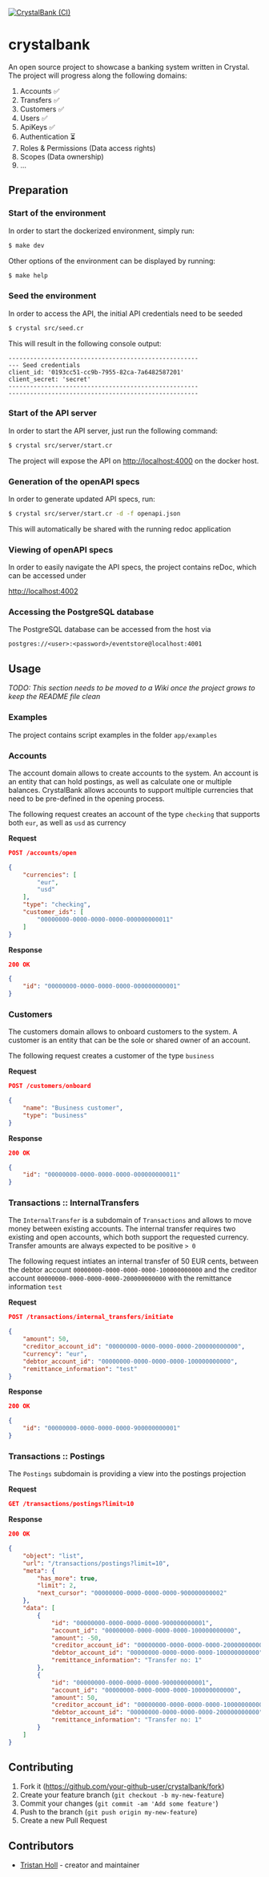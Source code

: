 [![CrystalBank (CI)](https://github.com/Crystal-Bank/crystalbank/actions/workflows/ci.yml/badge.svg)](https://github.com/Crystal-Bank/crystalbank/actions/workflows/ci.yml)

# crystalbank

An open source project to showcase a banking system written in Crystal. The project will progress along the following domains:

1. Accounts :white_check_mark:
2. Transfers :white_check_mark:
3. Customers :white_check_mark:
4. Users :white_check_mark:
5. ApiKeys :white_check_mark:
6. Authentication :hourglass_flowing_sand:
7. Roles & Permissions (Data access rights)
8. Scopes (Data ownership)
9. ...

## Preparation

### Start of the environment

In order to start the dockerized environment, simply run:
```bash
$ make dev
```

Other options of the environment can be displayed by running:
```bash
$ make help
```

### Seed the environment
In order to access the API, the initial API credentials need to be seeded
```bash
$ crystal src/seed.cr
```

This will result in the following console output:
```
-----------------------------------------------------
--- Seed credentials
client_id: '0193cc51-cc9b-7955-82ca-7a6482587201'
client_secret: 'secret'
-----------------------------------------------------
-----------------------------------------------------
```

### Start of the API server

In order to start the API server, just run the following command:

```bash
$ crystal src/server/start.cr
```

The project will expose the API on [http://localhost:4000](http://localhost:4000) on the docker host.

### Generation of the openAPI specs

In order to generate updated API specs, run:

```bash 
$ crystal src/server/start.cr -d -f openapi.json 
```

This will automatically be shared with the running redoc application

### Viewing of openAPI specs

In order to easily navigate the API specs, the project contains reDoc, which can be accessed under 

[http://localhost:4002](http://localhost:4002)

### Accessing the PostgreSQL database

The PostgreSQL database can be accessed from the host via 

`postgres://<user>:<password>/eventstore@localhost:4001`



## Usage

_TODO: This section needs to be moved to a Wiki once the project grows to keep the README file clean_

### Examples

The project contains script examples in the folder `app/examples`

### Accounts

The account domain allows to create accounts to the system. An account is an entity that can hold postings, as well as calculate one or multiple balances. CrystalBank allows accounts to support multiple currencies that need to be pre-defined in the opening process.

The following request creates an account of the type `checking` that supports both `eur`, as well as `usd` as currency


**Request**
```JSON
POST /accounts/open

{
    "currencies": [
        "eur",
        "usd"
    ],
    "type": "checking",
    "customer_ids": [
        "00000000-0000-0000-0000-000000000011"
    ]
}
```

**Response**

```JSON
200 OK

{
    "id": "00000000-0000-0000-0000-000000000001"
}
```

### Customers

The customers domain allows to onboard customers to the system. A customer is an entity that can be the sole or shared owner of an account. 

The following request creates a customer of the type `business`


**Request**
```JSON
POST /customers/onboard

{
    "name": "Business customer",
    "type": "business"
}
```

**Response**

```JSON
200 OK

{
    "id": "00000000-0000-0000-0000-000000000011"
}
```

### Transactions :: InternalTransfers

The `InternalTransfer` is a subdomain of `Transactions` and allows to move money between existing accounts. The internal transfer requires two existing and open accounts, which both support the requested currency. Transfer amounts are always expected to be positive `> 0`

The following request intiates an internal transfer of 50 EUR cents, between the debtor account `00000000-0000-0000-0000-100000000000` and the creditor account `00000000-0000-0000-0000-200000000000` with the remittance information `test`


**Request**
```JSON
POST /transactions/internal_transfers/initiate

{
    "amount": 50,
    "creditor_account_id": "00000000-0000-0000-0000-200000000000",
    "currency": "eur",
    "debtor_account_id": "00000000-0000-0000-0000-100000000000",
    "remittance_information": "test"
}
```

**Response**

```JSON
200 OK

{
    "id": "00000000-0000-0000-0000-900000000001"
}
```

### Transactions :: Postings

The `Postings` subdomain is providing a view into the postings projection

**Request**
```JSON
GET /transactions/postings?limit=10

```

**Response**

```JSON
200 OK

{
    "object": "list",
    "url": "/transactions/postings?limit=10",
    "meta": {
        "has_more": true,
        "limit": 2,
        "next_cursor": "00000000-0000-0000-0000-900000000002"
    },
    "data": [
        {
            "id": "00000000-0000-0000-0000-900000000001",
            "account_id": "00000000-0000-0000-0000-100000000000",
            "amount": -50,
            "creditor_account_id": "00000000-0000-0000-0000-200000000000",
            "debtor_account_id": "00000000-0000-0000-0000-100000000000",
            "remittance_information": "Transfer no: 1"
        },
        {
            "id": "00000000-0000-0000-0000-900000000001",
            "account_id": "00000000-0000-0000-0000-100000000000",
            "amount": 50,
            "creditor_account_id": "00000000-0000-0000-0000-100000000000",
            "debtor_account_id": "00000000-0000-0000-0000-200000000000",
            "remittance_information": "Transfer no: 1"
        }
    ]
}
```


## Contributing

1. Fork it (<https://github.com/your-github-user/crystalbank/fork>)
2. Create your feature branch (`git checkout -b my-new-feature`)
3. Commit your changes (`git commit -am 'Add some feature'`)
4. Push to the branch (`git push origin my-new-feature`)
5. Create a new Pull Request

## Contributors

- [Tristan Holl](https://github.com/tristanholl) - creator and maintainer
